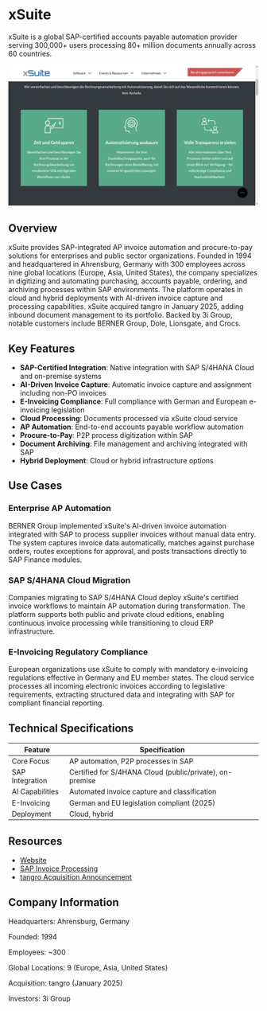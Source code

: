# xSuite

xSuite is a global SAP-certified accounts payable automation provider serving 300,000+ users processing 80+ million documents annually across 60 countries.

![xSuite](assets\xsuite.png)


## Overview

xSuite provides SAP-integrated AP invoice automation and procure-to-pay solutions for enterprises and public sector organizations. Founded in 1994 and headquartered in Ahrensburg, Germany with 300 employees across nine global locations (Europe, Asia, United States), the company specializes in digitizing and automating purchasing, accounts payable, ordering, and archiving processes within SAP environments. The platform operates in cloud and hybrid deployments with AI-driven invoice capture and processing capabilities. xSuite acquired tangro in January 2025, adding inbound document management to its portfolio. Backed by 3i Group, notable customers include BERNER Group, Dole, Lionsgate, and Crocs.

## Key Features

- **SAP-Certified Integration**: Native integration with SAP S/4HANA Cloud and on-premise systems
- **AI-Driven Invoice Capture**: Automatic invoice capture and assignment including non-PO invoices
- **E-Invoicing Compliance**: Full compliance with German and European e-invoicing legislation
- **Cloud Processing**: Documents processed via xSuite cloud service
- **AP Automation**: End-to-end accounts payable workflow automation
- **Procure-to-Pay**: P2P process digitization within SAP
- **Document Archiving**: File management and archiving integrated with SAP
- **Hybrid Deployment**: Cloud or hybrid infrastructure options

## Use Cases

### Enterprise AP Automation
BERNER Group implemented xSuite's AI-driven invoice automation integrated with SAP to process supplier invoices without manual data entry. The system captures invoice data automatically, matches against purchase orders, routes exceptions for approval, and posts transactions directly to SAP Finance modules.

### SAP S/4HANA Cloud Migration
Companies migrating to SAP S/4HANA Cloud deploy xSuite's certified invoice workflows to maintain AP automation during transformation. The platform supports both public and private cloud editions, enabling continuous invoice processing while transitioning to cloud ERP infrastructure.

### E-Invoicing Regulatory Compliance
European organizations use xSuite to comply with mandatory e-invoicing regulations effective in Germany and EU member states. The cloud service processes all incoming electronic invoices according to legislative requirements, extracting structured data and integrating with SAP for compliant financial reporting.

## Technical Specifications

| Feature | Specification |
|---------|---------------|
| Core Focus | AP automation, P2P processes in SAP |
| SAP Integration | Certified for S/4HANA Cloud (public/private), on-premise |
| AI Capabilities | Automated invoice capture and classification |
| E-Invoicing | German and EU legislation compliant (2025) |
| Deployment | Cloud, hybrid |


## Resources

- [Website](https://www.xsuite.com)
- [SAP Invoice Processing](https://www.xsuite.com/en/)
- [tangro Acquisition Announcement](https://www.xsuite.com/en/about-xsuite/whats-happening-at-xsuite/news-detail/xsuite-group-expands-sap-solution-portfolio-through-acquisition-of-tangro/)

## Company Information

Headquarters: Ahrensburg, Germany

Founded: 1994

Employees: ~300

Global Locations: 9 (Europe, Asia, United States)

Acquisition: tangro (January 2025)

Investors: 3i Group 